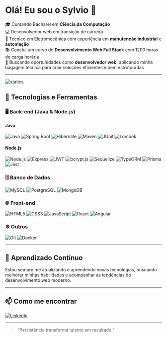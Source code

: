 # Olá! Eu sou o Sylvio 👋

🎓 Cursando Bacharel em **Ciência da Computação**  
💻 Desenvolvedor web em transição de carreira  
🔧 Técnico em Eletromecânica com experiência em **manutenção industrial** e **automação**  
📚 Concluí um curso de **Desenvolvimento Web Full Stack** com 1200 horas de carga horária  
🎯 Buscando oportunidades como **desenvolvedor web**, aplicando minha bagagem técnica para criar soluções eficientes e bem estruturadas

---


![statics](https://github-readme-stats.vercel.app/api/top-langs/?username=nobregasylvio&theme=dark&layout=compact)

## 🚀 Tecnologias e Ferramentas

### 🖥️ Back-end (Java & Node.js)

#### Java
![Java](https://img.shields.io/badge/Java-007396?style=flat&logo=java&logoColor=white)
![Spring Boot](https://img.shields.io/badge/Spring_Boot-6DB33F?style=flat&logo=spring-boot&logoColor=white)
![Hibernate](https://img.shields.io/badge/Hibernate-59666C?style=flat&logo=hibernate&logoColor=white)
![Maven](https://img.shields.io/badge/Maven-C71A36?style=flat&logo=apache-maven&logoColor=white)
![JUnit](https://img.shields.io/badge/JUnit-25A162?style=flat&logo=junit5&logoColor=white)
![Lombok](https://img.shields.io/badge/Lombok-A41E11?style=flat&logo=lombok&logoColor=white)

#### Node.js
![Node.js](https://img.shields.io/badge/Node.js-43853D?style=flat&logo=node.js&logoColor=white)
![Express](https://img.shields.io/badge/Express-000000?style=flat&logo=express&logoColor=white)
![JWT](https://img.shields.io/badge/JWT-000000?style=flat&logo=jsonwebtokens&logoColor=white)
![bcrypt.js](https://img.shields.io/badge/Bcrypt.js-004488?style=flat)
![Sequelize](https://img.shields.io/badge/Sequelize-52B0E7?style=flat&logo=sequelize&logoColor=white)
![TypeORM](https://img.shields.io/badge/TypeORM-FF6C37?style=flat)
![Prisma](https://img.shields.io/badge/Prisma-2D3748?style=flat&logo=prisma&logoColor=white)
![Jest](https://img.shields.io/badge/Jest-C21325?style=flat&logo=jest&logoColor=white)

### 🗄️ Banco de Dados
![MySQL](https://img.shields.io/badge/MySQL-4479A1?style=flat&logo=mysql&logoColor=white)
![PostgreSQL](https://img.shields.io/badge/PostgreSQL-336791?style=flat&logo=postgresql&logoColor=white)
![MongoDB](https://img.shields.io/badge/MongoDB-47A248?style=flat&logo=mongodb&logoColor=white)

### 🌐 Front-end
![HTML5](https://img.shields.io/badge/HTML5-E34F26?style=flat&logo=html5&logoColor=white)
![CSS3](https://img.shields.io/badge/CSS3-1572B6?style=flat&logo=css3&logoColor=white)
![JavaScript](https://img.shields.io/badge/JavaScript-F7DF1E?style=flat&logo=javascript&logoColor=black)
![React](https://img.shields.io/badge/React-20232A?style=flat&logo=react&logoColor=61DAFB)
![Angular](https://img.shields.io/badge/Angular-DD0031?style=flat&logo=angular&logoColor=white)

### ⚙️ Outros
![Git](https://img.shields.io/badge/Git-F05032?style=flat&logo=git&logoColor=white)
![Docker](https://img.shields.io/badge/Docker-2496ED?style=flat&logo=docker&logoColor=white)

---

## 🧠 Aprendizado Contínuo

Estou sempre me atualizando e aprendendo novas tecnologias, buscando melhorar minhas habilidades e acompanhar as tendências do desenvolvimento web moderno.

---

## 📫 Como me encontrar

[![LinkedIn](https://img.shields.io/badge/-LinkedIn-0A66C2?style=flat&logo=linkedin&logoColor=white)](https://www.linkedin.com/in/nobregasylvio)  

---

> “Persistência transforma talento em resultado.”  

